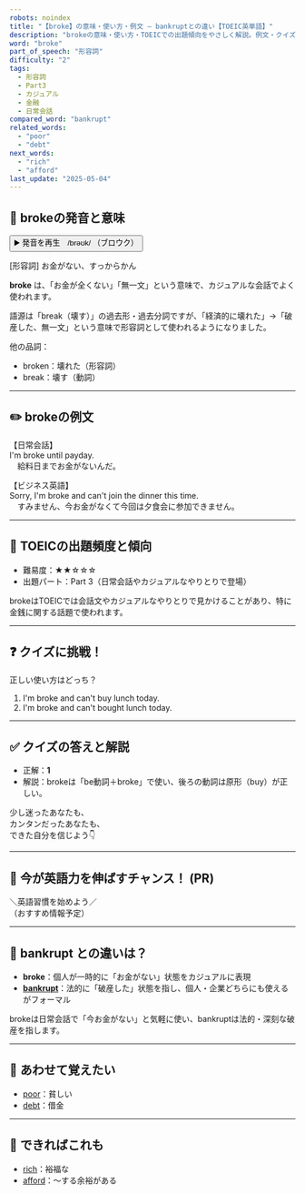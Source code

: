 ```yaml
---
robots: noindex
title: "【broke】の意味・使い方・例文 ― bankruptとの違い【TOEIC英単語】"
description: "brokeの意味・使い方・TOEICでの出題傾向をやさしく解説。例文・クイズ付きでbankruptとの違いもわかりやすく学べます。"
word: "broke"
part_of_speech: "形容詞"
difficulty: "2"
tags:
  - 形容詞
  - Part3
  - カジュアル
  - 金融
  - 日常会話
compared_word: "bankrupt"
related_words:
  - "poor"
  - "debt"
next_words:
  - "rich"
  - "afford"
last_update: "2025-05-04"
---
```


## 🔰 brokeの発音と意味

<button class="play-audio" onclick="playTTS('broke')">
  <span class="play-audio-main">
    ▶️ 発音を再生　/brəʊk/
  </span>
  <span class="play-audio-sub">
    （ブロウク）
  </span>
</button>

[形容詞] お金がない、すっからかん

**broke** は、「お金が全くない」「無一文」という意味で、カジュアルな会話でよく使われます。

語源は「break（壊す）」の過去形・過去分詞ですが、「経済的に壊れた」→「破産した、無一文」という意味で形容詞として使われるようになりました。

他の品詞：  
- broken：壊れた（形容詞）
- break：壊す（動詞）

---

## ✏️ brokeの例文

【日常会話】  
I'm broke until payday.  
　給料日までお金がないんだ。

【ビジネス英語】  
Sorry, I'm broke and can't join the dinner this time.  
　すみません、今お金がなくて今回は夕食会に参加できません。

---

## 🎯 TOEICの出題頻度と傾向

- 難易度：★★☆☆☆
- 出題パート：Part 3（日常会話やカジュアルなやりとりで登場）

brokeはTOEICでは会話文やカジュアルなやりとりで見かけることがあり、特に金銭に関する話題で使われます。

---

## ❓ クイズに挑戦！

正しい使い方はどっち？

1. I'm broke and can't buy lunch today.  
2. I'm broke and can't bought lunch today.

---

## ✅ クイズの答えと解説

- 正解：**1**
- 解説：brokeは「be動詞＋broke」で使い、後ろの動詞は原形（buy）が正しい。

少し迷ったあなたも、  
カンタンだったあなたも、  
できた自分を信じよう👇️

---

## 🚀 今が英語力を伸ばすチャンス！ (PR)

<div class="info-center">
＼英語習慣を始めよう／<br>  
（おすすめ情報予定）
</div>

---

## 🤔  bankrupt との違いは？

- **broke**：個人が一時的に「お金がない」状態をカジュアルに表現
- **[bankrupt](/word/bankrupt)**：法的に「破産した」状態を指し、個人・企業どちらにも使えるがフォーマル

brokeは日常会話で「今お金がない」と気軽に使い、bankruptは法的・深刻な破産を指します。

---

## 🧩 あわせて覚えたい

- [poor](/word/poor)：貧しい
- [debt](/word/debt)：借金

---

## 📖 できればこれも

- [rich](/word/rich)：裕福な
- [afford](/word/afford)：～する余裕がある

<!-- cvid: aid49_bid13 -->
